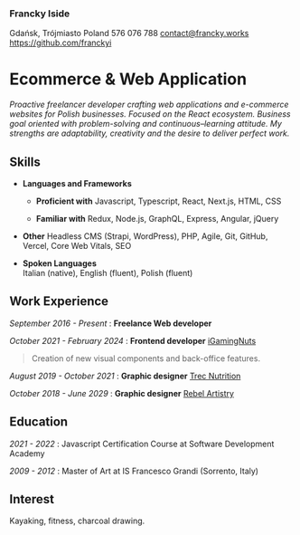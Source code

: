 <div>

### Francky Iside

Gdańsk, Trójmiasto Poland
576 076 788
<contact@francky.works>
<https://github.com/franckyi>

</div>

# Ecommerce & Web Application

_Proactive freelancer developer crafting web applications and e-commerce websites for Polish businesses. Focused on the React ecosystem. Business goal oriented with problem-solving and continuous–learning attitude. My strengths are adaptability, creativity and the desire to deliver perfect work._

## Skills

- **Languages and Frameworks**

  - **Proficient with**
    Javascript, Typescript, React, Next.js, HTML, CSS

  - **Familiar with**
    Redux, Node.js, GraphQL, Express, Angular, jQuery

- **Other**
  Headless CMS (Strapi, WordPress), PHP, Agile, Git, GitHub, Vercel, Core Web Vitals, SEO

- **Spoken Languages**  
  Italian (native), English (fluent), Polish (fluent)

## Work Experience

_September 2016 - Present_ : **Freelance Web developer**

_October 2021 - February 2024_ : **Frontend developer**
[iGamingNuts](https://igamingnuts.com/)

<div>

> Creation of new visual components and back-office features.

</div>

_August 2019 - October 2021_ : **Graphic designer**
[Trec Nutrition](https://www.trec.pl/)

_October 2018 - June 2029_ : **Graphic designer**
[Rebel Artistry](https://rebelartistry.com/)

## Education

_2021 - 2022_ : Javascript Certification Course at Software Development Academy

_2009 - 2012_ : Master of Art at IS Francesco Grandi (Sorrento, Italy)

## Interest

Kayaking, fitness, charcoal drawing.
